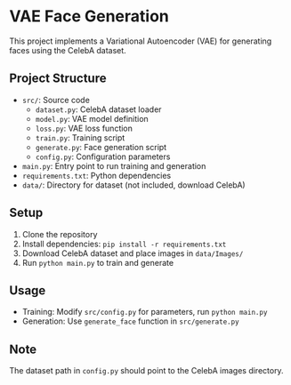 # VAE Face Generation

This project implements a Variational Autoencoder (VAE) for generating faces using the CelebA dataset.

## Project Structure

- `src/`: Source code
  - `dataset.py`: CelebA dataset loader
  - `model.py`: VAE model definition
  - `loss.py`: VAE loss function
  - `train.py`: Training script
  - `generate.py`: Face generation script
  - `config.py`: Configuration parameters
- `main.py`: Entry point to run training and generation
- `requirements.txt`: Python dependencies
- `data/`: Directory for dataset (not included, download CelebA)

## Setup

1. Clone the repository
2. Install dependencies: `pip install -r requirements.txt`
3. Download CelebA dataset and place images in `data/Images/`
4. Run `python main.py` to train and generate

## Usage

- Training: Modify `src/config.py` for parameters, run `python main.py`
- Generation: Use `generate_face` function in `src/generate.py`

## Note

The dataset path in `config.py` should point to the CelebA images directory.
